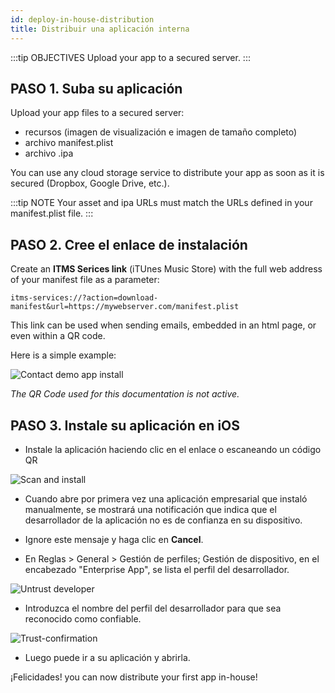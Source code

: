 ```yaml
---
id: deploy-in-house-distribution
title: Distribuir una aplicación interna
---
```


:::tip OBJECTIVES Upload your app to a secured server. :::

## PASO 1. Suba su aplicación

Upload your app files to a secured server:

* recursos (imagen de visualización e imagen de tamaño completo)
* archivo manifest.plist
* archivo .ipa

You can use any cloud storage service to distribute your app as soon as it is secured (Dropbox, Google Drive, etc.).

:::tip NOTE Your asset and ipa URLs must match the URLs defined in your manifest.plist file. :::

## PASO 2. Cree el enlace de instalación

Create an **ITMS Serices link** (iTUnes Music Store) with the full web address of your manifest file as a parameter:

    itms-services://?action=download-manifest&url=https://mywebserver.com/manifest.plist
    
    

This link can be used when sending emails, embedded in an html page, or even within a QR code.

Here is a simple example:

![Contact demo app install](assets/en/deploy-in-house/Contact-demo-app-install.png)

*The QR Code used for this documentation is not active.*

## PASO 3. Instale su aplicación en iOS

* Instale la aplicación haciendo clic en el enlace o escaneando un código QR

![Scan and install](assets/en/deploy-in-house/Scan-and-install.png)

* Cuando abre por primera vez una aplicación empresarial que instaló manualmente, se mostrará una notificación que indica que el desarrollador de la aplicación no es de confianza en su dispositivo.

* Ignore este mensaje y haga clic en **Cancel**.

* En Reglas > General > Gestión de perfiles; Gestión de dispositivo, en el encabezado "Enterprise App", se lista el perfil del desarrollador.

![Untrust developer](assets/en/deploy-in-house/Untrust-developer.png)

* Introduzca el nombre del perfil del desarrollador para que sea reconocido como confiable.

![Trust-confirmation](assets/en/deploy-in-house/Trust-confirmation.png)

* Luego puede ir a su aplicación y abrirla.

¡Felicidades! you can now distribute your first app in-house!